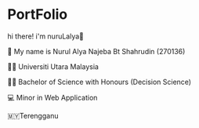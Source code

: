# PortFolio

hi there! i'm nuruLalya:wave:

  :woman_with_headscarf: My name is Nurul Alya Najeba Bt Shahrudin (270136)
 
   :woman_student: Universiti Utara Malaysia 
    
   :woman_student: Bachelor of Science with Honours (Decision Science) 
    
   :computer: Minor in Web Application
    
   :malaysia:Terengganu
